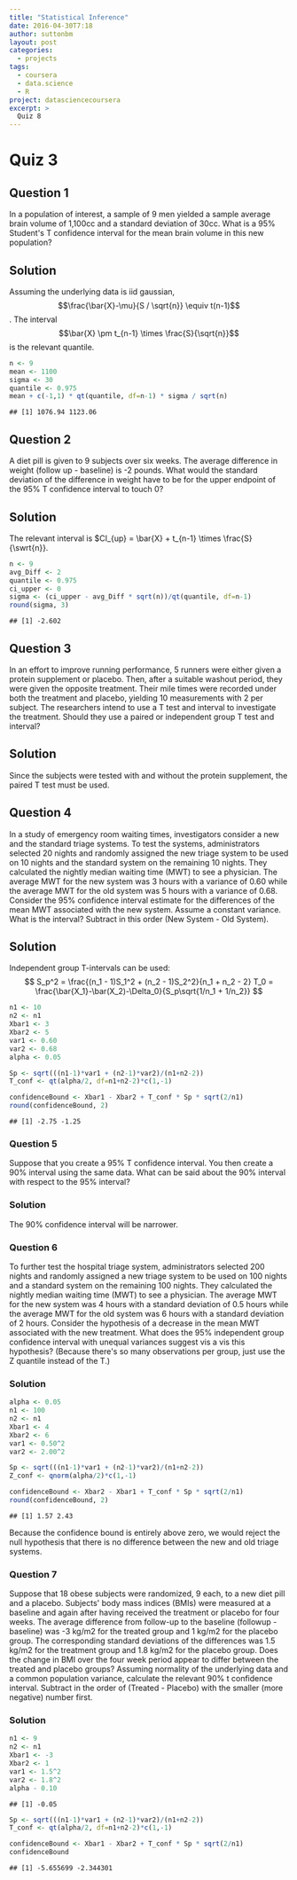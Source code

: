 ```yaml
---
title: "Statistical Inference"
date: 2016-04-30T7:18
author: suttonbm
layout: post
categories:
  - projects
tags:
  - coursera
  - data.science
  - R
project: datasciencecoursera
excerpt: >
  Quiz 8
---
```




# Quiz 3

## Question 1
In a population of interest, a sample of 9 men yielded a sample average brain volume of 1,100cc and a standard deviation of 30cc. What is a 95% Student's T confidence interval for the mean brain volume in this new population?

## Solution
Assuming the underlying data is iid gaussian, $$\frac{\bar{X}-\mu}{S / \sqrt{n}} \equiv t(n-1)$$.  The interval $$\bar{X} \pm t_{n-1} \times \frac{S}{\sqrt{n}}$$ is the relevant quantile.

```r
n <- 9
mean <- 1100
sigma <- 30
quantile <- 0.975
mean + c(-1,1) * qt(quantile, df=n-1) * sigma / sqrt(n)
```

```
## [1] 1076.94 1123.06
```

## Question 2
A diet pill is given to 9 subjects over six weeks. The average difference in weight (follow up - baseline) is -2 pounds. What would the standard deviation of the difference in weight have to be for the upper endpoint of the 95% T confidence interval to touch 0?

## Solution
The relevant interval is $CI_{up} = \bar{X} + t_{n-1} \times \frac{S}{\swrt{n}}.

```r
n <- 9
avg_Diff <- 2
quantile <- 0.975
ci_upper <- 0
sigma <- (ci_upper - avg_Diff * sqrt(n))/qt(quantile, df=n-1)
round(sigma, 3)
```

```
## [1] -2.602
```

## Question 3
In an effort to improve running performance, 5 runners were either given a protein supplement or placebo. Then, after a suitable washout period, they were given the opposite treatment. Their mile times were recorded under both the treatment and placebo, yielding 10 measurements with 2 per subject. The researchers intend to use a T test and interval to investigate the treatment. Should they use a paired or independent group T test and interval?

## Solution
Since the subjects were tested with and without the protein supplement, the paired T test must be used.

## Question 4
In a study of emergency room waiting times, investigators consider a new and the standard triage systems. To test the systems, administrators selected 20 nights and randomly assigned the new triage system to be used on 10 nights and the standard system on the remaining 10 nights. They calculated the nightly median waiting time (MWT) to see a physician. The average MWT for the new system was 3 hours with a variance of 0.60 while the average MWT for the old system was 5 hours with a variance of 0.68. Consider the 95% confidence interval estimate for the differences of the mean MWT associated with the new system. Assume a constant variance. What is the interval? Subtract in this order (New System - Old System).

## Solution
Independent group T-intervals can be used:
$$
S_p^2 = \frac{(n_1 - 1)S_1^2 + (n_2 - 1)S_2^2}{n_1 + n_2 - 2}
T_0 = \frac{\bar{X_1}-\bar(X_2)-\Delta_0}{S_p\sqrt{1/n_1 + 1/n_2}}
$$

```r
n1 <- 10
n2 <- n1
Xbar1 <- 3
Xbar2 <- 5
var1 <- 0.60
var2 <- 0.68
alpha <- 0.05

Sp <- sqrt(((n1-1)*var1 + (n2-1)*var2)/(n1+n2-2))
T_conf <- qt(alpha/2, df=n1+n2-2)*c(1,-1)

confidenceBound <- Xbar1 - Xbar2 + T_conf * Sp * sqrt(2/n1)
round(confidenceBound, 2)
```

```
## [1] -2.75 -1.25
```

### Question 5
Suppose that you create a 95% T confidence interval. You then create a 90% interval using the same data. What can be said about the 90% interval with respect to the 95% interval?

### Solution
The 90% confidence interval will be narrower.

### Question 6
To further test the hospital triage system, administrators selected 200 nights and randomly assigned a new triage system to be used on 100 nights and a standard system on the remaining 100 nights. They calculated the nightly median waiting time (MWT) to see a physician. The average MWT for the new system was 4 hours with a standard deviation of 0.5 hours while the average MWT for the old system was 6 hours with a standard deviation of 2 hours. Consider the hypothesis of a decrease in the mean MWT associated with the new treatment. What does the 95% independent group confidence interval with unequal variances suggest vis a vis this hypothesis? (Because there's so many observations per group, just use the Z quantile instead of the T.)

### Solution

```r
alpha <- 0.05
n1 <- 100
n2 <- n1
Xbar1 <- 4
Xbar2 <- 6
var1 <- 0.50^2
var2 <- 2.00^2

Sp <- sqrt(((n1-1)*var1 + (n2-1)*var2)/(n1+n2-2))
Z_conf <- qnorm(alpha/2)*c(1,-1)

confidenceBound <- Xbar2 - Xbar1 + T_conf * Sp * sqrt(2/n1)
round(confidenceBound, 2)
```

```
## [1] 1.57 2.43
```
Because the confidence bound is entirely above zero, we would reject the null hypothesis that there is no difference between the new and old triage systems.

### Question 7
Suppose that 18 obese subjects were randomized, 9 each, to a new diet pill and a placebo. Subjects' body mass indices (BMIs) were measured at a baseline and again after having received the treatment or placebo for four weeks. The average difference from follow-up to the baseline (followup - baseline) was -3 kg/m2 for the treated group and 1 kg/m2 for the placebo group. The corresponding standard deviations of the differences was 1.5 kg/m2 for the treatment group and 1.8 kg/m2 for the placebo group. Does the change in BMI over the four week period appear to differ between the treated and placebo groups? Assuming normality of the underlying data and a common population variance, calculate the relevant 90% t confidence interval. Subtract in the order of (Treated - Placebo) with the smaller (more negative) number first.

### Solution

```r
n1 <- 9
n2 <- n1
Xbar1 <- -3
Xbar2 <- 1
var1 <- 1.5^2
var2 <- 1.8^2
alpha - 0.10
```

```
## [1] -0.05
```

```r
Sp <- sqrt(((n1-1)*var1 + (n2-1)*var2)/(n1+n2-2))
T_conf <- qt(alpha/2, df=n1+n2-2)*c(1,-1)

confidenceBound <- Xbar1 - Xbar2 + T_conf * Sp * sqrt(2/n1)
confidenceBound
```

```
## [1] -5.655699 -2.344301
```
